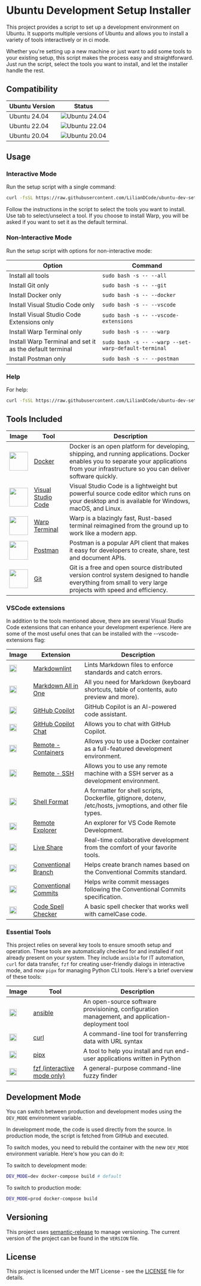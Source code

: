 # Ubuntu Development Setup Installer

This project provides a script to set up a development environment on Ubuntu. It supports multiple versions of Ubuntu and allows you to install a variety of tools interactively or in ci mode.

Whether you're setting up a new machine or just want to add some tools to your existing setup, this script makes the process easy and straightforward. Just run the script, select the tools you want to install, and let the installer handle the rest.

## Compatibility

| Ubuntu Version | Status |
| -------------- | ------ |
| Ubuntu 24.04   | ![Ubuntu 24.04](https://github.com/LilianDCode/ubuntu-setup/actions/workflows/ci.yml/badge.svg?branch=main&event=push&job=test-setup&matrix=os=ubuntu-24.04) |
| Ubuntu 22.04   | ![Ubuntu 22.04](https://github.com/LilianDCode/ubuntu-setup/actions/workflows/ci.yml/badge.svg?branch=main&event=push&job=test-setup&matrix=os=ubuntu-22.04) |
| Ubuntu 20.04   | ![Ubuntu 20.04](https://github.com/LilianDCode/ubuntu-setup/actions/workflows/ci.yml/badge.svg?branch=main&event=push&job=test-setup&matrix=os=ubuntu-20.04) |

## Usage

### Interactive Mode

Run the setup script with a single command:

```sh
curl -fsSL https://raw.githubusercontent.com/LilianDCode/ubuntu-dev-setup/main/setup.sh | sudo bash
```

Follow the instructions in the script to select the tools you want to install. Use tab to select/unselect a tool. If you choose to install Warp, you will be asked if you want to set it as the default terminal.

### Non-Interactive Mode

Run the setup script with options for non-interactive mode:

| Option | Command |
| --- | --- |
| Install all tools | ```sudo bash -s -- --all ``` |
| Install Git only | ```sudo bash -s -- --git ``` |
| Install Docker only | ```sudo bash -s -- --docker ``` |
| Install Visual Studio Code only | ```sudo bash -s -- --vscode ``` |
| Install Visual Studio Code Extensions only | ```sudo bash -s -- --vscode-extensions ``` |
| Install Warp Terminal only | ```sudo bash -s -- --warp ``` |
| Install Warp Terminal and set it as the default terminal | ```sudo bash -s -- --warp --set-warp-default-terminal ``` |
| Install Postman only | ```sudo bash -s -- --postman ``` |

### Help

For help:

```sh
curl -fsSL https://raw.githubusercontent.com/LilianDCode/ubuntu-dev-setup/main/setup.sh | sudo bash -s -- --help
```

## Tools Included

| Image | Tool | Description |
| --- | --- | --- |
| <img src="https://blog.lecacheur.com/wp-content/uploads/2014/10/docker.png" width="50"> | <a href="https://www.docker.com/" target="_blank">Docker</a> | Docker is an open platform for developing, shipping, and running applications. Docker enables you to separate your applications from your infrastructure so you can deliver software quickly. |
| <img src="https://cdn.neowin.com/news/images/uploaded/2023/07/1688749943_vscode_story.jpg" width="50"> | <a href="https://code.visualstudio.com/" target="_blank">Visual Studio Code</a> | Visual Studio Code is a lightweight but powerful source code editor which runs on your desktop and is available for Windows, macOS, and Linux. |
| <img src="https://assets-global.website-files.com/64b7506ad75bbfcf43a51e90/64c970e9f2b2687e46074f4e_6427349e1bf2f0846cf732ac_blogCover.png" width="50"> | <a href="https://www.warp.dev/" target="_blank">Warp Terminal</a> | Warp is a blazingly fast, Rust-based terminal reimagined from the ground up to work like a modern app. |
| <img src="https://assets.getpostman.com/common-share/postman-logo-stacked.svg" width="50"> | <a href="https://www.postman.com/" target="_blank">Postman</a> | Postman is a popular API client that makes it easy for developers to create, share, test and document APIs. |
| <img src="https://git-scm.com/images/logos/downloads/Git-Icon-1788C.png" width="50"> | <a href="https://git-scm.com/" target="_blank">Git</a> | Git is a free and open source distributed version control system designed to handle everything from small to very large projects with speed and efficiency. |

### VSCode extensions

In addition to the tools mentioned above, there are several Visual Studio Code extensions that can enhance your development experience. Here are some of the most useful ones that can be installed with the --vscode-extensions flag:

| Image | Extension | Description |
| --- | --- | --- |
| <img src="https://davidanson.gallerycdn.vsassets.io/extensions/davidanson/vscode-markdownlint/0.55.0/1713329425871/Microsoft.VisualStudio.Services.Icons.Default" width="20px"> | [Markdownlint](https://marketplace.visualstudio.com/items?itemName=DavidAnson.vscode-markdownlint) | Lints Markdown files to enforce standards and catch errors. |
| <img src="https://yzhang.gallerycdn.vsassets.io/extensions/yzhang/markdown-all-in-one/3.6.2/1705324444519/Microsoft.VisualStudio.Services.Icons.Default" width="20px"> | [Markdown All in One](https://marketplace.visualstudio.com/items?itemName=yzhang.markdown-all-in-one) | All you need for Markdown (keyboard shortcuts, table of contents, auto preview and more). |
| <img src="https://github.gallerycdn.vsassets.io/extensions/github/copilot/1.194.886/1716168894754/Microsoft.VisualStudio.Services.Icons.Default" width="20px"> | [GitHub Copilot](https://marketplace.visualstudio.com/items?itemName=GitHub.copilot) | GitHub Copilot is an AI-powered code assistant. |
| <img src="https://github.gallerycdn.vsassets.io/extensions/github/copilot-chat/0.16.2024051702/1715969194263/Microsoft.VisualStudio.Services.Icons.Default" width="20px"> | [GitHub Copilot Chat](https://marketplace.visualstudio.com/items?itemName=GitHub.copilot-chat) | Allows you to chat with GitHub Copilot. |
| <img src="https://ms-vscode-remote.gallerycdn.vsassets.io/extensions/ms-vscode-remote/remote-containers/0.366.0/1715895473555/Microsoft.VisualStudio.Services.Icons.Default" width="20px"> | [Remote - Containers](https://marketplace.visualstudio.com/items?itemName=ms-vscode-remote.remote-containers) | Allows you to use a Docker container as a full-featured development environment. |
| <img src="https://ms-vscode-remote.gallerycdn.vsassets.io/extensions/ms-vscode-remote/remote-ssh/0.112.2024051615/1715872815013/Microsoft.VisualStudio.Services.Icons.Default" width="20px"> | [Remote - SSH](https://marketplace.visualstudio.com/items?itemName=ms-vscode-remote.remote-ssh) | Allows you to use any remote machine with a SSH server as a development environment. |
| <img src="https://foxundermoon.gallerycdn.vsassets.io/extensions/foxundermoon/shell-format/7.2.5/1676969811685/Microsoft.VisualStudio.Services.Icons.Default" width="20px"> | [Shell Format](https://marketplace.visualstudio.com/items?itemName=foxundermoon.shell-format) | A formatter for shell scripts, Dockerfile, gitignore, dotenv, /etc/hosts, jvmoptions, and other file types. |
| <img src="https://ms-vscode.gallerycdn.vsassets.io/extensions/ms-vscode/remote-explorer/0.5.2024051509/1715766079301/Microsoft.VisualStudio.Services.Icons.Default" width="20px"> | [Remote Explorer](https://marketplace.visualstudio.com/items?itemName=ms-vscode.remote-explorer) | An explorer for VS Code Remote Development. |
| <img src="https://ms-vsliveshare.gallerycdn.vsassets.io/extensions/ms-vsliveshare/vsliveshare/1.0.5918/1709669798447/Microsoft.VisualStudio.Services.Icons.Default" width="20px"> | [Live Share](https://marketplace.visualstudio.com/items?itemName=ms-vsliveshare.vsliveshare) | Real-time collaborative development from the comfort of your favorite tools. |
| <img src="https://pshaddel.gallerycdn.vsassets.io/extensions/pshaddel/conventional-branch/0.1.1/1687871101817/Microsoft.VisualStudio.Services.Icons.Default" width="20px"> | [Conventional Branch](https://marketplace.visualstudio.com/items?itemName=pshaddel.conventional-branch) | Helps create branch names based on the Conventional Commits standard. |
| <img src="https://vivaxy.gallerycdn.vsassets.io/extensions/vivaxy/vscode-conventional-commits/1.25.0/1672399638528/Microsoft.VisualStudio.Services.Icons.Default" width="20px"> | [Conventional Commits](https://marketplace.visualstudio.com/items?itemName=vivaxy.vscode-conventional-commits) | Helps write commit messages following the Conventional Commits specification. |
| <img src="https://streetsidesoftware.gallerycdn.vsassets.io/extensions/streetsidesoftware/code-spell-checker/3.0.1/1694424431035/Microsoft.VisualStudio.Services.Icons.Default" width="20px"> | [Code Spell Checker](https://marketplace.visualstudio.com/items?itemName=streetsidesoftware.code-spell-checker) | A basic spell checker that works well with camelCase code. |

### Essential Tools

This project relies on several key tools to ensure smooth setup and operation. These tools are automatically checked for and installed if not already present on your system. They include `ansible` for IT automation, `curl` for data transfer, `fzf` for creating user-friendly dialogs in interactive mode, and now `pipx` for managing Python CLI tools. Here's a brief overview of these tools:

| Image | Tool | Description |
| --- | --- | --- |
| <img src="https://docs.ansible.com/ansible/latest/_static/images/Ansible-Mark-RGB_White.png" width="20"> | [ansible](https://www.ansible.com/) | An open-source software provisioning, configuration management, and application-deployment tool |
| <img src="https://curl.se/logo/curl-logo.svg" width="20"> | [curl](https://curl.se/) | A command-line tool for transferring data with URL syntax |
| <img src="https://blog.keyboardinterrupt.com/content/images/2020/07/pipx-logo.png" width="20"> | [pipx](https://pipx.pypa.io/stable/) | A tool to help you install and run end-user applications written in Python |
| <img src="https://dashboard.snapcraft.io/site_media/appmedia/2018/09/fzf.png" width="20"> | [fzf (interactive mode only)](https://github.com/junegunn/fzf) | A general-purpose command-line fuzzy finder |

## Development Mode

You can switch between production and development modes using the `DEV_MODE` environment variable. 

In development mode, the code is used directly from the source. In production mode, the script is fetched from GitHub and executed.

To switch modes, you need to rebuild the container with the new `DEV_MODE` environment variable. Here's how you can do it:

To switch to development mode:

```bash
DEV_MODE=dev docker-compose build # default
```

To switch to production mode:

```bash
DEV_MODE=prod docker-compose build
```

## Versioning

This project uses [semantic-release](https://semantic-release.gitbook.io/semantic-release/) to manage versioning. The current version of the project can be found in the `VERSION` file.

## License

This project is licensed under the MIT License - see the [LICENSE](LICENSE) file for details.
